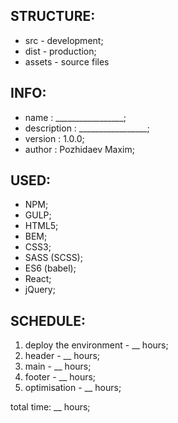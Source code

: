 STRUCTURE:
--------------------------------------------------
* src  - development;
* dist - production;
* assets - source files


INFO:
--------------------------------------------------
* name        : _________________;
* description : _________________;
* version     : 1.0.0;
* author      : Pozhidaev Maxim;


USED:
--------------------------------------------------

* NPM;
* GULP;
* HTML5;
* BEM;
* CSS3;
* SASS (SCSS);
* ES6 (babel);
* React;
* jQuery;


SCHEDULE:
--------------------------------------------------

1. deploy the environment 	- __ hours;
2. header 					- __ hours;
3. main 					- __ hours;
4. footer 					- __ hours;
5. optimisation				- __ hours;

total time: __ hours;



